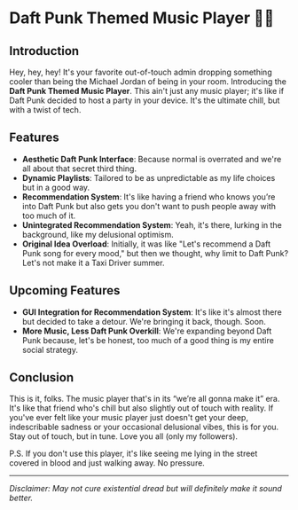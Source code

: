 # Daft Punk Themed Music Player 🤖🎵

## Introduction
Hey, hey, hey! It's your favorite out-of-touch admin dropping something cooler than being the Michael Jordan of being in your room. Introducing the **Daft Punk Themed Music Player**. This ain't just any music player; it's like if Daft Punk decided to host a party in your device. It's the ultimate chill, but with a twist of tech.

## Features
- **Aesthetic Daft Punk Interface**: Because normal is overrated and we're all about that secret third thing. 
- **Dynamic Playlists**: Tailored to be as unpredictable as my life choices but in a good way.
- **Recommendation System**: It's like having a friend who knows you’re into Daft Punk but also gets you don't want to push people away with too much of it.
- **Unintegrated Recommendation System**: Yeah, it's there, lurking in the background, like my delusional optimism.
- **Original Idea Overload**: Initially, it was like "Let's recommend a Daft Punk song for every mood," but then we thought, why limit to Daft Punk? Let's not make it a Taxi Driver summer.

## Upcoming Features
- **GUI Integration for Recommendation System**: It's like it's almost there but decided to take a detour. We're bringing it back, though. Soon.
- **More Music, Less Daft Punk Overkill**: We're expanding beyond Daft Punk because, let's be honest, too much of a good thing is my entire social strategy.

## Conclusion
This is it, folks. The music player that's in its “we’re all gonna make it” era. It's like that friend who's chill but also slightly out of touch with reality. If you've ever felt like your music player just doesn't get your deep, indescribable sadness or your occasional delusional vibes, this is for you. Stay out of touch, but in tune. Love you all (only my followers).

P.S. If you don't use this player, it's like seeing me lying in the street covered in blood and just walking away. No pressure.

---
*Disclaimer: May not cure existential dread but will definitely make it sound better.*

